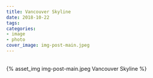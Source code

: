 ```yaml
---
title: Vancouver Skyline
date: 2018-10-22
tags:
categories:
- image
- photo
cover_image: img-post-main.jpeg
---
```

<br>
{% asset_img img-post-main.jpeg Vancouver Skyline %}
